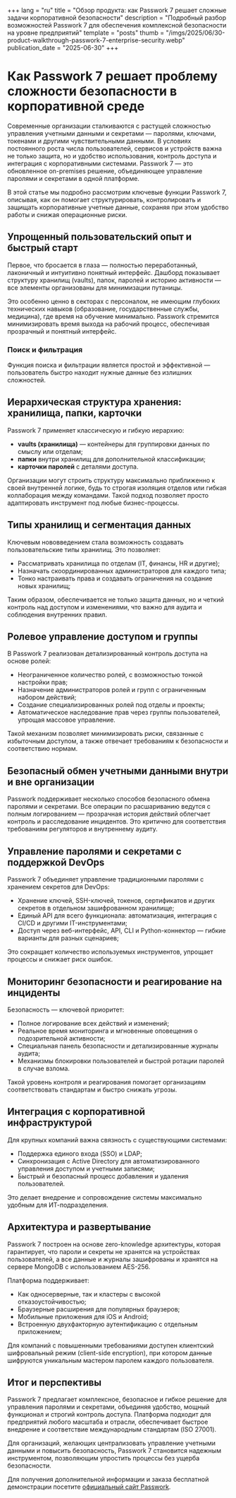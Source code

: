 +++
lang = "ru"
title = "Обзор продукта: как Passwork 7 решает сложные задачи корпоративной безопасности"
description = "Подробный разбор возможностей Passwork 7 для обеспечения комплексной безопасности на уровне предприятий"
template = "posts"
thumb = "/imgs/2025/06/30-product-walkthrough-passwork-7-enterprise-security.webp"
publication_date = "2025-06-30"
+++

# Как Passwork 7 решает проблему сложности безопасности в корпоративной среде

Современные организации сталкиваются с растущей сложностью управления учетными данными и секретами — паролями, ключами, токенами и другими чувствительными данными. В условиях постоянного роста числа пользователей, сервисов и устройств важна не только защита, но и удобство использования, контроль доступа и интеграция с корпоративными системами. Passwork 7 — это обновленное on-premises решение, объединяющее управление паролями и секретами в одной платформе.

В этой статье мы подробно рассмотрим ключевые функции Passwork 7, описывая, как он помогает структурировать, контролировать и защищать корпоративные учетные данные, сохраняя при этом удобство работы и снижая операционные риски.


## Упрощенный пользовательский опыт и быстрый старт

Первое, что бросается в глаза — полностью переработанный, лаконичный и интуитивно понятный интерфейс. Дашборд показывает структуру хранилищ (vaults), папок, паролей и историю активности — все элементы организованы для минимизации путаницы. 

Это особенно ценно в секторах с персоналом, не имеющим глубоких технических навыков (образование, государственные службы, медицина), где время на обучение минимально. Passwork стремится минимизировать время выхода на рабочий процесс, обеспечивая прозрачный и понятный интерфейс.

### Поиск и фильтрация

Функция поиска и фильтрации является простой и эффективной — пользователь быстро находит нужные данные без излишних сложностей.


## Иерархическая структура хранения: хранилища, папки, карточки

Passwork 7 применяет классическую и гибкую иерархию:

- **vaults (хранилища)** — контейнеры для группировки данных по смыслу или отделам;
- **папки** внутри хранилищ для дополнительной классификации;
- **карточки паролей** с деталями доступа.

Организации могут строить структуру максимально приближенно к своей внутренней логике, будь то строгая изоляция отделов или гибкая коллаборация между командами. Такой подход позволяет просто адаптировать инструмент под любые бизнес-процессы.


## Типы хранилищ и сегментация данных

Ключевым нововведением стала возможность создавать пользовательские типы хранилищ. Это позволяет:

- Рассматривать хранилища по отделам (IT, финансы, HR и другие);
- Назначать скоординированных администраторов для каждого типа;
- Тонко настраивать права и создавать ограничения на создание новых хранилищ;

Таким образом, обеспечивается не только защита данных, но и четкий контроль над доступом и изменениями, что важно для аудита и соблюдения внутренних правил.


## Ролевое управление доступом и группы

В Passwork 7 реализован детализированный контроль доступа на основе ролей:

- Неограниченное количество ролей, с возможностью тонкой настройки прав;
- Назначение администраторов ролей и групп с ограниченным набором действий;
- Создание специализированных ролей под отделы и проекты;
- Автоматическое наследование прав через группы пользователей, упрощая массовое управление.

Такой механизм позволяет минимизировать риски, связанные с избыточным доступом, а также отвечает требованиям к безопасности и соответствию нормам.


## Безопасный обмен учетными данными внутри и вне организации

Passwork поддерживает несколько способов безопасного обмена паролями и секретами. Все операции по расшариванию ведутся с полным логированием — прозрачная история действий облегчает контроль и расследование инцидентов. Это критично для соответствия требованиям регуляторов и внутреннему аудиту.


## Управление паролями и секретами с поддержкой DevOps

Passwork 7 объединяет управление традиционными паролями с хранением секретов для DevOps:

- Хранение ключей, SSH-ключей, токенов, сертификатов и других секретов в отдельном зашифрованном хранилище;
- Единый API для всего функционала: автоматизация, интеграция с CI/CD и другими IT-инструментами;
- Доступ через веб-интерфейс, API, CLI и Python-коннектор — гибкие варианты для разных сценариев;

Это сокращает количество используемых инструментов, упрощает процессы и снижает риск ошибок.


## Мониторинг безопасности и реагирование на инциденты

Безопасность — ключевой приоритет:

- Полное логирование всех действий и изменений;
- Реальное время мониторинга и мгновенные оповещения о подозрительной активности;
- Специальная панель безопасности и детализированные журналы аудита;
- Механизмы блокировки пользователей и быстрой ротации паролей в случае взлома.

Такой уровень контроля и реагирования помогает организациям соответствовать стандартам и быстро снижать угрозы.


## Интеграция с корпоративной инфраструктурой

Для крупных компаний важна связность с существующими системами:

- Поддержка единого входа (SSO) и LDAP;
- Синхронизация с Active Directory для автоматизированного управления доступом и учетными записями;
- Быстрый и безопасный процесс добавления и удаления пользователей.

Это делает внедрение и сопровождение системы максимально удобным для ИТ-подразделения.


## Архитектура и развертывание

Passwork 7 построен на основе zero-knowledge архитектуры, которая гарантирует, что пароли и секреты не хранятся на устройствах пользователей, а все данные и журналы зашифрованы и хранятся на сервере MongoDB с использованием AES-256. 

Платформа поддерживает:

- Как односерверные, так и кластеры с высокой отказоустойчивостью;
- Браузерные расширения для популярных браузеров;
- Мобильные приложения для iOS и Android;
- Встроенную двухфакторную аутентификацию с отдельным приложением;

Для компаний с повышенными требованиями доступен клиентский шифровальный режим (client-side encryption), при котором данные шифруются уникальным мастером паролем каждого пользователя.


## Итог и перспективы

Passwork 7 предлагает комплексное, безопасное и гибкое решение для управления паролями и секретами, объединяя удобство, мощный функционал и строгий контроль доступа. Платформа подходит для предприятий любого масштаба и отрасли, обеспечивает быстрое внедрение и соответствие международным стандартам (ISO 27001).

Для организаций, желающих централизовать управление учетными данными и повысить безопасность, Passwork 7 становится надежным инструментом, позволяющим упростить процессы без ущерба безопасности.

Для получения дополнительной информации и заказа бесплатной демонстрации посетите [официальный сайт Passwork](https://passwork.pro).
